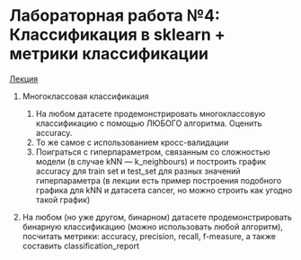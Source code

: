 # Лабораторная работа №4: Классификация в sklearn + метрики классификации

[Лекция](ML-1-class-metrics.ipynb)

1. Многоклассовая классификация
    1. На любом датасете продемонстрировать многоклассовую классификацию с помощью ЛЮБОГО алгоритма. Оценить accuracy.
    2. То же самое с использованием кросс-валидации
    3. Поиграться с гиперпараметром, связанным со сложностью модели (в случае kNN — k_neighbours) и построить график accuracy для train set и test_set для разных значений гиперпараметра (в лекции есть пример построения подобного графика для kNN и датасета cancer, но можно строить как угодно такой график)

2. На любом (но уже другом, бинарном) датасете продемонстрировать бинарную классификацию (можно использовать любой алгоритм), посчитать метрики: accuracy, precision, recall, f-measure, а также составить classification_report


